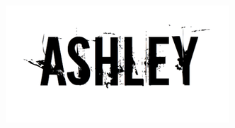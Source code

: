 
  <a href="https://github.com/brotherhoodashley/brotherhoodashley">
    <img alt="GitHub Stats" src="https://github.com/brotherhoodashley/brotherhoodashley/raw/main/Ashley.png" />
   </a>

